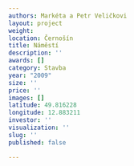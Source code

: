 ```yaml
---
authors: Markéta a Petr Veličkovi
layout: project
weight: 
location: Černošín
title: Náměstí
description: ''
awards: []
category: Stavba
year: "2009"
size: ''
price: ''
images: []
latitude: 49.816228
longitude: 12.883211
investor: ''
visualization: ''
slug: ''
published: false

---
```

